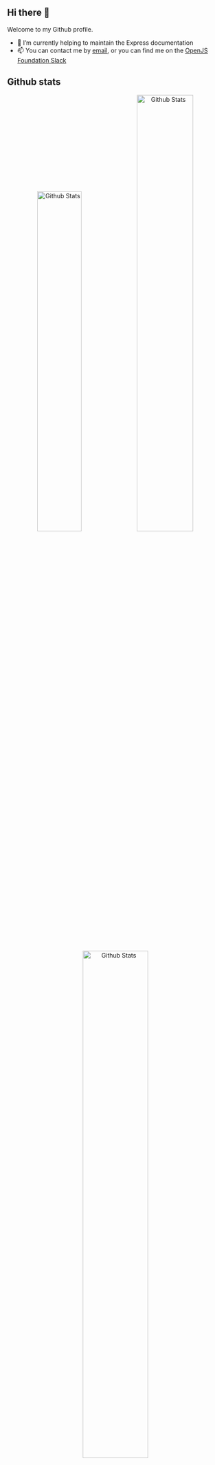 ## Hi there 👋

Welcome to my Github profile.

- 🔭 I’m currently helping to maintain the Express documentation
- 📫 You can contact me by [email](mailto:bjohansebas@gmail.com?subject=I%20saw%20your%20github%20profile!), or you can find me on the [OpenJS Foundation Slack](https://openjsf.org/collaboration/)

## Github stats

<div align="center" width="100%">
    <img width="45%" src="https://github-readme-stats.vercel.app/api/top-langs?username=bjohansebas&show_icons=true&locale=en&theme=radical&layout=compact&hide_title=true" alt="Github Stats"/>
    <img width="51%" src="https://github-readme-streak-stats.herokuapp.com/?user=bjohansebas&theme=radical" alt="Github Stats"/>
    <img width="55%" src="https://github-readme-stats.vercel.app/api?username=bjohansebas&show=reviews,prs_merged,prs_merged_percentage&hide=contribs&show_icons=true&theme=radical&locale=en&border_radius=0&hide_title=true&include_all_commits=true&line_height=30" alt="Github Stats"/>
</div>
